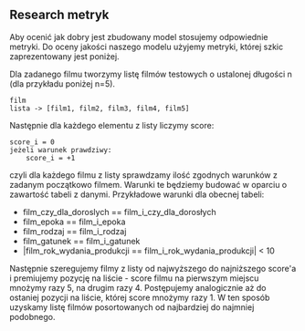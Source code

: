## Research metryk

Aby ocenić jak dobry jest zbudowany model stosujemy odpowiednie metryki. Do oceny
jakości naszego modelu użyjemy metryki, której szkic zaprezentowany jest 
poniżej.

Dla zadanego filmu tworzymy listę filmów testowych o ustalonej długości n 
(dla przykładu poniżej n=5).

```
film
lista -> [film1, film2, film3, film4, film5]
```

Następnie dla każdego elementu z listy liczymy score: 

```
score_i = 0
jeżeli warunek prawdziwy:
    score_i = +1
```
czyli dla każdego filmu z listy sprawdzamy ilość zgodnych warunków z zadanym początkowo filmem. Warunki 
te będziemy budować w oparciu o zawartość tabeli z danymi. Przykładowe warunki dla 
obecnej tabeli:

- film_czy_dla_doroslych == film_i_czy_dla_dorosłych
- film_epoka == film_i_epoka
- film_rodzaj == film_i_rodzaj
- film_gatunek == film_i_gatunek
- |film_rok_wydania_produkcji == film_i_rok_wydania_produkcji| < 10

Następnie szeregujemy filmy z listy od najwyższego do najniższego score'a
i premiujemy pozycję na liście - score filmu na pierwszym miejscu mnożymy razy 5,
na drugim razy 4. Postępujemy analogicznie aż do ostaniej pozycji na liście, 
której score mnożymy razy 1. W ten sposób uzyskamy listę filmów 
posortowanych od najbardziej do najmniej podobnego.
